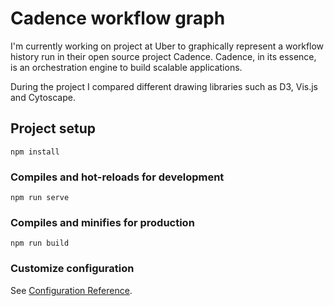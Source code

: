 # Cadence workflow graph 

I'm currently working on project at Uber to graphically represent a workflow history run in their open source project Cadence. Cadence, in its essence, is an 
orchestration engine to build scalable applications. 

During the project I compared different drawing libraries such as D3, Vis.js and Cytoscape. 

## Project setup
```
npm install
```

### Compiles and hot-reloads for development
```
npm run serve
```

### Compiles and minifies for production
```
npm run build
```

### Customize configuration
See [Configuration Reference](https://cli.vuejs.org/config/).
